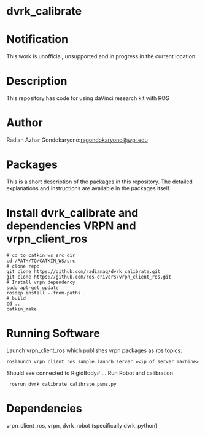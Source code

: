 # dvrk_calibrate

Notification
====================

This work is unofficial, unsupported and in progress in the current location.

Description
====================
This repository has code for using daVinci research kit with ROS

# Author

Radian Azhar Gondokaryono:ragondokaryono@wpi.edu

# Packages

This is a short description of the packages in this repository. The detailed explanations and instructions are available in the packages itself.

# Install dvrk_calibrate and dependencies VRPN and vrpn_client_ros
```
# cd to catkin ws src dir
cd /PATH/TO/CATKIN_WS/src
# clone repo
git clone https://github.com/radianag/dvrk_calibrate.git
git clone https://github.com/ros-drivers/vrpn_client_ros.git
# Install vrpn dependency
sudo apt-get update
rosdep install --from-paths .
# build
cd ..
catkin_make
```

# Running Software
 Launch vrpn_client_ros which publishes vrpn packages as ros topics:
 ```
 roslaunch vrpn_client_ros sample.launch server:=<ip_of_server_machine>
 ``` 
Should see connected to RigidBody# ... 
Run Robot and calibration
```
 rosrun dvrk_calibrate calibrate_psms.py
 ```

# Dependencies
vrpn_client_ros, vrpn, dvrk_robot (specifically dvrk_python)
